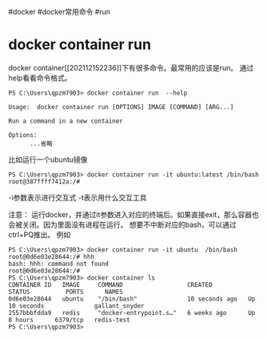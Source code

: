 #docker #docker常用命令 #run


# docker container run
docker container[[202112152236]]下有很多命令。最常用的应该是run。
通过help看看命令格式。

```shell
PS C:\Users\qpzm7903> docker container run  --help

Usage:  docker container run [OPTIONS] IMAGE [COMMAND] [ARG...]

Run a command in a new container

Options:
      ...省略
```


比如运行一个ubuntu镜像
```shell
PS C:\Users\qpzm7903> docker container run -it ubuntu:latest /bin/bash
root@387ffff7412a:/#
```

-i参数表示进行交互式
-t表示用什么交互工具

注意：
运行docker，并通过it参数进入对应的终端后。如果直接exit，那么容器也会被关闭。因为里面没有进程在运行。 
想要不中断对应的bash，可以通过ctrl+PQ推出。
例如
```shell
PS C:\Users\qpzm7903> docker container run -it ubuntu  /bin/bash
root@0d6e03e28644:/# hhh
bash: hhh: command not found
root@0d6e03e28644:/#
PS C:\Users\qpzm7903> docker container ls
CONTAINER ID   IMAGE     COMMAND                  CREATED          STATUS          PORTS      NAMES
0d6e03e28644   ubuntu    "/bin/bash"              10 seconds ago   Up 10 seconds              gallant_snyder
2557bbbfdda9   redis     "docker-entrypoint.s…"   6 weeks ago      Up 8 hours      6379/tcp   redis-test
PS C:\Users\qpzm7903>
```